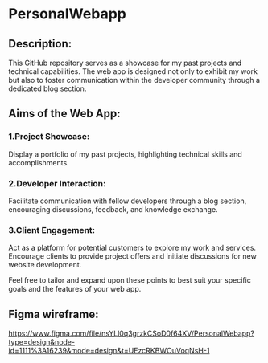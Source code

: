 # PersonalWebapp

## Description:

This GitHub repository serves as a showcase for my past projects and technical capabilities. The web app is designed not only to exhibit my work but also to foster communication within the developer community through a dedicated blog section.

## Aims of the Web App:

### 1.Project Showcase:
Display a portfolio of my past projects, highlighting technical skills and accomplishments.

### 2.Developer Interaction:
Facilitate communication with fellow developers through a blog section, encouraging discussions, feedback, and knowledge exchange.

### 3.Client Engagement:
Act as a platform for potential customers to explore my work and services. Encourage clients to provide project offers and initiate discussions for new website development.

Feel free to tailor and expand upon these points to best suit your specific goals and the features of your web app.

## Figma wireframe: 
https://www.figma.com/file/nsYLl0q3grzkCSoD0f64XV/PersonalWebapp?type=design&node-id=1111%3A16239&mode=design&t=UEzcRKBWOuVoqNsH-1
